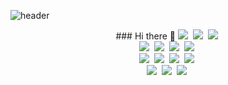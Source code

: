 ![header](https://capsule-render.vercel.app/api?text=Hello%World!&color=timeAuto)

<!--
**leemj98/leemj98** is a ✨ _special_ ✨ repository because its `README.md` (this file) appears on your GitHub profile.

Here are some ideas to get you started:

- 🔭 I’m currently working on ...
- 🌱 I’m currently learning ...
- 👯 I’m looking to collaborate on ...
- 🤔 I’m looking for help with ...
- 💬 Ask me about ...
- 📫 How to reach me: ...
- 😄 Pronouns: ...
- ⚡ Fun fact: ...
-->




<p align="center">
  ### Hi there 👋
  <img src="https://img.shields.io/badge/JAVA-007396?style=for-the-badge&logo=java&logoColor=white"></a>&nbsp
  <img src="https://img.shields.io/badge/spring-6DB33F?style=for-the-badge&logo=spring&logoColor=white"></a>&nbsp 
  <img src="https://img.shields.io/badge/springboot-6DB33F?style=for-the-badge&logo=springboot&logoColor=white"></a>&nbsp 
  <br>
  <img src="https://img.shields.io/badge/html5-E34F26?style=for-the-badge&logo=html5&logoColor=white"></a>&nbsp
  <img src="https://img.shields.io/badge/css3-1572B6?style=for-the-badge&logo=css3&logoColor=white"></a>&nbsp 
  <img src="https://img.shields.io/badge/javascript-F7DF1E?style=for-the-badge&logo=javascript&logoColor=white"></a>&nbsp
  <img src="https://img.shields.io/badge/jquery-0769AD?style=for-the-badge&logo=jquery&logoColor=white"></a>&nbsp
  <br>
  <img src="https://img.shields.io/badge/MySql-E6B91E?style=for-the-badge&logo=MySql&logoColor=white"></a>&nbsp
  <img src="https://img.shields.io/badge/Oracle-F80000?style=for-the-badge&logo=Oracle&logoColor=white"></a>&nbsp 
  <img src="https://img.shields.io/badge/Docker-2496ED?style=for-the-badge&logo=Docker&logoColor=white"/></a>&nbsp 
  <img src="https://img.shields.io/badge/Jenkins-D24939?style=for-the-badge&logo=Jenkins&logoColor=white"/></a>&nbsp 
  <br>
  <img src="https://img.shields.io/badge/Eclipse-2C2255?style=for-the-badge&logo=Eclipse%20IDE&logoColor=white"></a>&nbsp
  <img src="https://img.shields.io/badge/intellijidea-000000?style=for-the-badge&logo=intellijidea%20IDE&logoColor=white"></a>&nbsp 
  <img src="https://img.shields.io/badge/github-181717?style=for-the-badge&logo=github&logoColor=white"></a>&nbsp 
</p>

